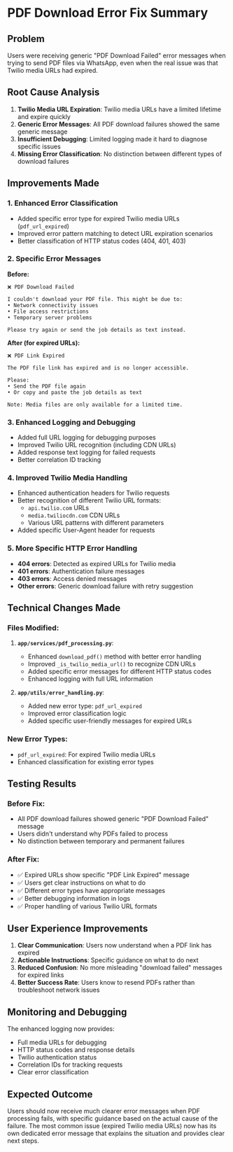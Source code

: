 # PDF Download Error Fix Summary

## Problem
Users were receiving generic "PDF Download Failed" error messages when trying to send PDF files via WhatsApp, even when the real issue was that Twilio media URLs had expired.

## Root Cause Analysis
1. **Twilio Media URL Expiration**: Twilio media URLs have a limited lifetime and expire quickly
2. **Generic Error Messages**: All PDF download failures showed the same generic message
3. **Insufficient Debugging**: Limited logging made it hard to diagnose specific issues
4. **Missing Error Classification**: No distinction between different types of download failures

## Improvements Made

### 1. Enhanced Error Classification
- Added specific error type for expired Twilio media URLs (`pdf_url_expired`)
- Improved error pattern matching to detect URL expiration scenarios
- Better classification of HTTP status codes (404, 401, 403)

### 2. Specific Error Messages
**Before:**
```
❌ PDF Download Failed

I couldn't download your PDF file. This might be due to:
• Network connectivity issues
• File access restrictions  
• Temporary server problems

Please try again or send the job details as text instead.
```

**After (for expired URLs):**
```
❌ PDF Link Expired

The PDF file link has expired and is no longer accessible.

Please:
• Send the PDF file again
• Or copy and paste the job details as text

Note: Media files are only available for a limited time.
```

### 3. Enhanced Logging and Debugging
- Added full URL logging for debugging purposes
- Improved Twilio URL recognition (including CDN URLs)
- Added response text logging for failed requests
- Better correlation ID tracking

### 4. Improved Twilio Media Handling
- Enhanced authentication headers for Twilio requests
- Better recognition of different Twilio URL formats:
  - `api.twilio.com` URLs
  - `media.twiliocdn.com` CDN URLs
  - Various URL patterns with different parameters
- Added specific User-Agent header for requests

### 5. More Specific HTTP Error Handling
- **404 errors**: Detected as expired URLs for Twilio media
- **401 errors**: Authentication failure messages
- **403 errors**: Access denied messages
- **Other errors**: Generic download failure with retry suggestion

## Technical Changes Made

### Files Modified:
1. **`app/services/pdf_processing.py`**:
   - Enhanced `download_pdf()` method with better error handling
   - Improved `_is_twilio_media_url()` to recognize CDN URLs
   - Added specific error messages for different HTTP status codes
   - Enhanced logging with full URL information

2. **`app/utils/error_handling.py`**:
   - Added new error type: `pdf_url_expired`
   - Improved error classification logic
   - Added specific user-friendly messages for expired URLs

### New Error Types:
- `pdf_url_expired`: For expired Twilio media URLs
- Enhanced classification for existing error types

## Testing Results

### Before Fix:
- All PDF download failures showed generic "PDF Download Failed" message
- Users didn't understand why PDFs failed to process
- No distinction between temporary and permanent failures

### After Fix:
- ✅ Expired URLs show specific "PDF Link Expired" message
- ✅ Users get clear instructions on what to do
- ✅ Different error types have appropriate messages
- ✅ Better debugging information in logs
- ✅ Proper handling of various Twilio URL formats

## User Experience Improvements

1. **Clear Communication**: Users now understand when a PDF link has expired
2. **Actionable Instructions**: Specific guidance on what to do next
3. **Reduced Confusion**: No more misleading "download failed" messages for expired links
4. **Better Success Rate**: Users know to resend PDFs rather than troubleshoot network issues

## Monitoring and Debugging

The enhanced logging now provides:
- Full media URLs for debugging
- HTTP status codes and response details
- Twilio authentication status
- Correlation IDs for tracking requests
- Clear error classification

## Expected Outcome

Users should now receive much clearer error messages when PDF processing fails, with specific guidance based on the actual cause of the failure. The most common issue (expired Twilio media URLs) now has its own dedicated error message that explains the situation and provides clear next steps.